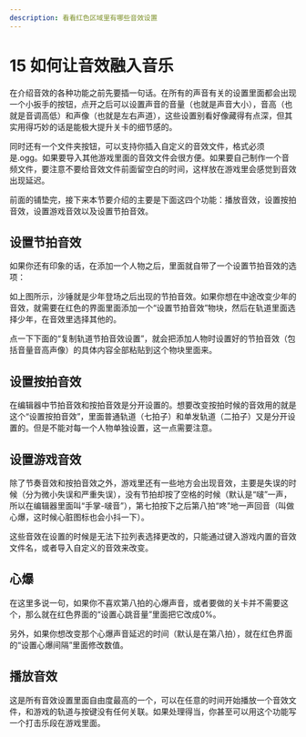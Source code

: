 ```yaml
---
description: 看看红色区域里有哪些音效设置
---
```


# 15 如何让音效融入音乐

在介绍音效的各种功能之前先要插一句话。在所有的声音有关的设置里面都会出现一个小扳手的按钮，点开之后可以设置声音的音量（也就是声音大小），音高（也就是音调高低）和声像（也就是左右声道），这些设置别看好像藏得有点深，但其实用得巧妙的话是能极大提升关卡的细节感的。

同时还有一个文件夹按钮，可以支持你插入自定义的音效文件，格式必须是.ogg。如果要导入其他游戏里面的音效文件会很方便。如果要自己制作一个音频文件，要注意不要给音效文件前面留空白的时间，这样放在游戏里会感觉到音效出现延迟。

前面的铺垫完，接下来本节要介绍的主要是下面这四个功能：播放音效，设置按拍音效，设置游戏音效以及设置节拍音效。

## 设置节拍音效

如果你还有印象的话，在添加一个人物之后，里面就自带了一个设置节拍音效的选项：

如上图所示，沙锤就是少年登场之后出现的节拍音效。如果你想在中途改变少年的音效，就需要在红色的界面里面添加一个“设置节拍音效”物块，然后在轨道里面选择少年，在音效里选择其他的。

点一下下面的“复制轨道节拍音效设置”，就会把添加人物时设置好的节拍音效（包括音量音高声像）的具体内容全部粘贴到这个物块里面来。

## **设置按拍音效**

在编辑器中节拍音效和按拍音效是分开设置的。想要改变按拍时候的音效用的就是这个“设置按拍音效”，里面普通轨道（七拍子）和单发轨道（二拍子）又是分开设置的。但是不能对每一个人物单独设置，这一点需要注意。

## **设置游戏音效**

除了节奏音效和按拍音效之外，游戏里还有一些地方会出现音效，主要是失误的时候（分为微小失误和严重失误），没有节拍却按了空格的时候（默认是“啵”一声，所以在编辑器里面叫“手掌-啵音”），第七拍按下之后第八拍“咚”地一声回音（叫做心爆，这时候心脏图标也会小抖一下）。

这些音效在设置的时候是无法下拉列表选择更改的，只能通过键入游戏内置的音效文件名，或者导入自定义的音效来改变。

## **心爆**

在这里多说一句，如果你不喜欢第八拍的心爆声音，或者要做的关卡并不需要这个，那么就在红色界面的“设置心跳音量”里面把它改成0%。

另外，如果你想改变那个心爆声音延迟的时间（默认是在第八拍），就在红色界面的“设置心爆间隔”里面修改数值。

## **播放音效**

这是所有音效设置里面自由度最高的一个，可以在任意的时间开始播放一个音效文件，和游戏的轨道与按键没有任何关联。如果处理得当，你甚至可以用这个功能写一个打击乐段在游戏里面。

